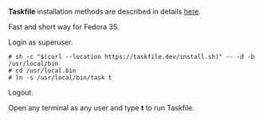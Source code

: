**Taskfile** installation methods are described in details [here](https://taskfile.dev/#/installation).

Fast and short way for Fedora 35.

Login as superuser.

```
# sh -c "$(curl --location https://taskfile.dev/install.sh)" -- -d -b /usr/local/bin
# cd /usr/local.bin
# ln -s /usr/local/bin/task t
```

Logout.

Open any terminal as any user and type **t** to run Taskfile.
